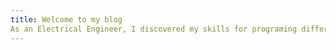 ```yaml
---
title: Welcome to my blog
As an Electrical Engineer, I discovered my skills for programing different kind of systems, mainly for industrial use, but now I'm changing my mindset in order to use it for IT applications too. 
---
```


